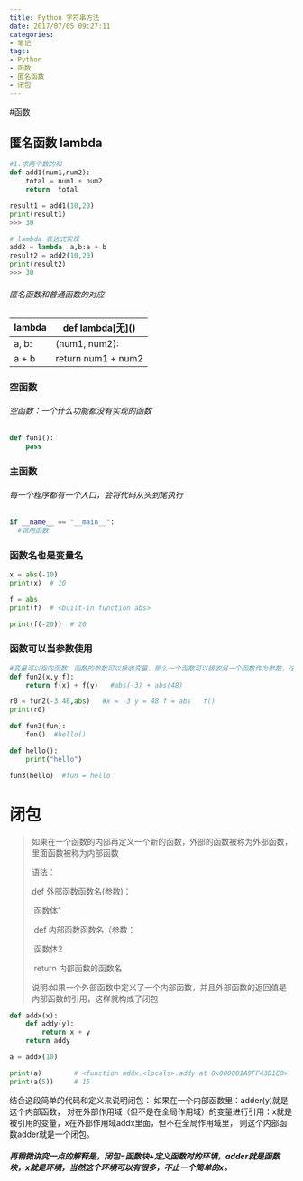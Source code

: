 ```yaml
---
title: Python 字符串方法
date: 2017/07/05 09:27:11
categories: 
- 笔记
tags: 
- Python
- 函数
- 匿名函数
- 闭包
---
```


#函数

## 匿名函数 lambda

```python
#1.求两个数的和
def add1(num1,num2):
    total = num1 + num2
    return  total

result1 = add1(10,20)
print(result1)
>>> 30

# lambda 表达式实现
add2 = lambda  a,b:a + b
result2 = add2(10,20)
print(result2)
>>> 30
```

###### 匿名函数和普通函数的对应

| lambda | def lambda[无]\()  |
| ------ | ------------------ |
| a, b:  | (num1, num2):      |
| a + b  | return num1 + num2 |

### 空函数

###### 空函数：一个什么功能都没有实现的函数

```python
def fun1():
	pass
```

### 主函数

###### 每一个程序都有一个入口，会将代码从头到尾执行

```python
if __name__ == "__main__":
  #调用函数
```

### 函数名也是变量名

```python
x = abs(-10)
print(x)  # 10

f = abs
print(f)  # <built-in function abs>

print(f(-20))  # 20
```

### 函数可以当参数使用

```python
#变量可以指向函数，函数的参数可以接收变量，那么一个函数可以接收另一个函数作为参数，这种函数被称为高阶函数
def fun2(x,y,f):
    return f(x) + f(y)   #abs(-3) + abs(48)

r0 = fun2(-3,48,abs)   #x = -3 y = 48 f = abs   f()
print(r0)

def fun3(fun):
    fun()  #hello()

def hello():
    print("hello")

fun3(hello)  #fun = hello
```

# 闭包

> 如果在一个函数的内部再定义一个新的函数，外部的函数被称为外部函数，里面函数被称为内部函数
>
> 语法：
>
> def 外部函数函数名(参数)：
>
> ​	函数体1
>
> ​	def 内部函数函数名（参数：
>
> ​		函数体2
>
> ​	return  内部函数的函数名
>
> 说明:如果一个外部函数中定义了一个内部函数，并且外部函数的返回值是内部函数的引用，这样就构成了闭包

```python
def addx(x):
    def addy(y):
        return x + y
    return addy

a = addx(10)

print(a)		# <function addx.<locals>.addy at 0x000001A9FF43D1E0>
print(a(5))		# 15
```

结合这段简单的代码和定义来说明闭包：
如果在一个内部函数里：adder(y)就是这个内部函数，
对在外部作用域（但不是在全局作用域）的变量进行引用：x就是被引用的变量，x在外部作用域addx里面，但不在全局作用域里，
则这个内部函数adder就是一个闭包。

##### 再稍微讲究一点的解释是，闭包=函数块+定义函数时的环境，adder就是函数块，x就是环境，当然这个环境可以有很多，不止一个简单的x。



